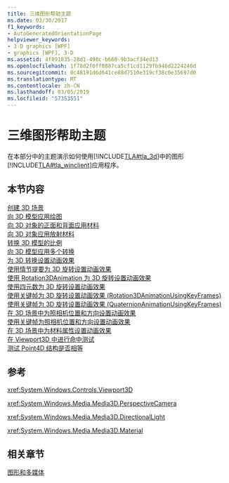 ```yaml
---
title: 三维图形帮助主题
ms.date: 03/30/2017
f1_keywords:
- AutoGeneratedOrientationPage
helpviewer_keywords:
- 3-D graphics [WPF]
- graphics [WPF], 3-D
ms.assetid: 4f091835-28d1-498c-b660-9b3acf34ed13
ms.openlocfilehash: 1f78d2f0ff8887ca5cf1cd1129fb946d2224246d
ms.sourcegitcommit: 0c48191d6d641ce88d7510e319cf38c0e35697d0
ms.translationtype: MT
ms.contentlocale: zh-CN
ms.lasthandoff: 03/05/2019
ms.locfileid: "57353551"
---
```

# <a name="3-d-graphics-how-to-topics"></a>三维图形帮助主题
在本部分中的主题演示如何使用[!INCLUDE[TLA#tla_3d](../../../../includes/tlasharptla-3d-md.md)]中的图形[!INCLUDE[TLA#tla_winclient](../../../../includes/tlasharptla-winclient-md.md)]应用程序。  
  
## <a name="in-this-section"></a>本节内容  
 [创建 3D 场景](how-to-create-a-3-d-scene.md)  
 [向 3D 模型应用绘图](how-to-apply-a-drawing-to-a-3-d-model.md)  
 [向 3D 对象的正面和背面应用材料](how-to-apply-material-to-the-front-and-back-of-a-3-d-object.md)  
 [向 3D 对象应用放射材料](how-to-apply-emissive-material-to-a-3-d-object.md)  
 [转换 3D 模型的比例](how-to-transform-the-scale-of-a-3-d-model.md)  
 [向 3D 模型应用多个转换](how-to-apply-multiple-transformations-to-a-3-d-model.md)  
 [为 3D 转换设置动画效果](how-to-animate-3-d-translations.md)  
 [使用情节提要为 3D 旋转设置动画效果](how-to-animate-a-3-d-rotation-using-storyboards.md)  
 [使用 Rotation3DAnimation 为 3D 旋转设置动画效果](how-to-animate-a-3-d-rotation-using-rotation3danimation.md)  
 [使用四元数为 3D 旋转设置动画效果](how-to-animate-a-3-d-rotation-using-quaternions.md)  
 [使用关键帧为 3D 旋转设置动画效果 (Rotation3DAnimationUsingKeyFrames)](how-to-animate-a-3-d-rotation-using-key-frames.md)  
 [使用关键帧为 3D 旋转设置动画效果 (QuaternionAnimationUsingKeyFrames)](animate-a-3-d-rotation-quaternionanimationusingkeyframes.md)  
 [在 3D 场景中为照相机位置和方向设置动画效果](how-to-animate-camera-position-and-direction-in-a-3d-scene.md)  
 [使用关键帧为照相机位置和方向设置动画效果](how-to-animate-camera-position-and-direction-using-key-frames.md)  
 [在 3D 场景中为材料属性设置动画效果](how-to-animate-material-properties-in-a-3-d-scene.md)  
 [在 Viewport3D 中进行命中测试](how-to-hit-test-in-a-viewport3d.md)  
 [测试 Point4D 结构是否相等](how-to-test-point4d-structures-for-equality-and-inequality.md)  
  
## <a name="reference"></a>参考  
 <xref:System.Windows.Controls.Viewport3D>  
  
 <xref:System.Windows.Media.Media3D.PerspectiveCamera>  
  
 <xref:System.Windows.Media.Media3D.DirectionalLight>  
  
 <xref:System.Windows.Media.Media3D.Material>  
  
## <a name="related-sections"></a>相关章节  
 [图形和多媒体](index.md)
